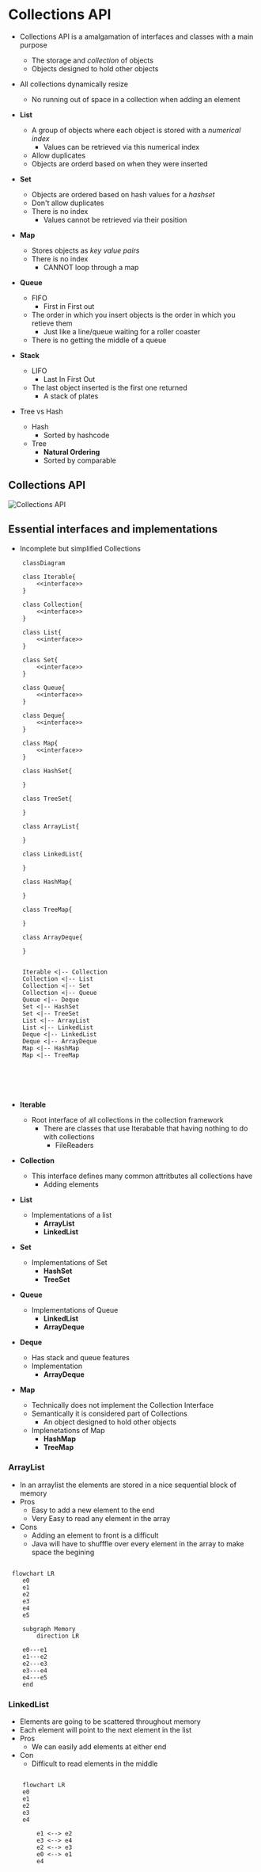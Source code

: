 # Collections API
- Collections API is a amalgamation of interfaces and classes with a main purpose
  - The storage and *collection* of objects
  - Objects designed to hold other objects
- All collections dynamically resize
  - No running out of space in a collection when adding an element
- **List**
  - A group of objects where each object is stored with a *numerical index*
    - Values can be retrieved via this numerical index
  - Allow duplicates 
  - Objects are orderd based on when they were inserted 
- **Set**
  - Objects are ordered based on hash values for a *hashset*
  - Don't allow duplicates
  - There is no index 
    - Values cannot be retrieved via their position
- **Map**
  - Stores objects as *key value pairs*
  - There is no index
    - CANNOT loop through a map
- **Queue**
  - FIFO
    - First in First out
  - The order in which you insert objects is the order in which you retieve them
    - Just like a line/queue waiting for a roller coaster
  - There is no getting the middle of a queue
- **Stack**
  - LIFO
    - Last In First Out
  - The last object inserted is the first one returned
    - A stack of plates

- Tree vs Hash
  - Hash
    - Sorted by hashcode
  - Tree
    - **Natural Ordering**
    - Sorted by comparable

## Collections API
![Collections API](https://www.codejava.net/images/articles/javacore/collections/collections%20framework%20overview.png)

## Essential interfaces and implementations
- Incomplete but simplified Collections

```mermaid
    classDiagram

    class Iterable{
        <<interface>>
    }

    class Collection{
        <<interface>>
    }

    class List{
        <<interface>>
    }

    class Set{
        <<interface>>
    }

    class Queue{
        <<interface>>
    }

    class Deque{
        <<interface>>
    }

    class Map{
        <<interface>>
    }

    class HashSet{

    }

    class TreeSet{

    }

    class ArrayList{

    }

    class LinkedList{

    }

    class HashMap{

    }

    class TreeMap{

    }
    
    class ArrayDeque{

    }
    

    Iterable <|-- Collection
    Collection <|-- List
    Collection <|-- Set
    Collection <|-- Queue
    Queue <|-- Deque
    Set <|-- HashSet
    Set <|-- TreeSet
    List <|-- ArrayList
    List <|-- LinkedList
    Deque <|-- LinkedList
    Deque <|-- ArrayDeque
    Map <|-- HashMap
    Map <|-- TreeMap 


    



```

- **Iterable**
  - Root interface of all collections in the collection framework
    - There are classes that use Iterabable that having nothing to do with collections
      - FileReaders
- **Collection**
  - This interface defines many common attritbutes all collections have
    - Adding elements
- **List**
  - Implementations of a list
    - **ArrayList**
    - **LinkedList**
- **Set**
  - Implementations of Set
    - **HashSet**
    - **TreeSet**
- **Queue**
  - Implementations of Queue
    - **LinkedList**
    - **ArrayDeque**
- **Deque**
  - Has stack and queue features
  - Implementation
    - **ArrayDeque**

- **Map**
  - Technically does not implement the Collection Interface
  - Semantically it is considered part of Collections
    - An object designed to hold other objects
  - Implenetations of Map
    - **HashMap**
    - **TreeMap**

### ArrayList 
- In an arraylist the elements are stored in a nice sequential block of memory
- Pros
  - Easy to add a new element to the end
  - Very Easy to read any element in the array
- Cons
  - Adding an element to front is a difficult
  - Java will have to shufffle over every element in the array to make space the begining
```mermaid

 flowchart LR
    e0
    e1
    e2
    e3
    e4
    e5

    subgraph Memory
        direction LR

    e0---e1
    e1---e2
    e2---e3
    e3---e4
    e4---e5
    end

```

### LinkedList
- Elements are going to be scattered throughout memory
- Each element will point to the next element in the list
- Pros
  - We can easily add elements at either end
- Con
  - Difficult to read elements in the middle

```mermaid

    flowchart LR
    e0
    e1
    e2
    e3
    e4

        e1 <--> e2
        e3 <--> e4
        e2 <--> e3
        e0 <--> e1
        e4

```
